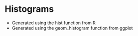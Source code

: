 # Histograms

* Generated using the hist function from R
* Generated using the geom_histogram function from ggplot
